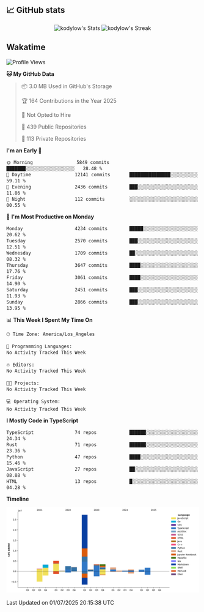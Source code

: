 ## 📈 GitHub stats
<!--START_SECTION:github-->
<div class="badges-githubstats">
  <p align="center">
    <img src="https://github-readme-stats.vercel.app/api?username=kodylow&theme=tokyonight&show_icons=true&hide_border=true&count_private=true" alt="kodylow's Stats" height="165">
    <img src="https://github-readme-streak-stats.herokuapp.com/?user=kodylow&theme=tokyonight&hide_border=true" alt="kodylow's Streak" height="165">
  </p>
</div>
<!--END_SECTION:github-->

## Wakatime 
<!--START_SECTION:waka-->
![Profile Views](http://img.shields.io/badge/Profile%20Views-0-blue)

**🐱 My GitHub Data** 

> 📦 3.0 MB Used in GitHub's Storage 
 > 
> 🏆 164 Contributions in the Year 2025
 > 
> 🚫 Not Opted to Hire
 > 
> 📜 439 Public Repositories 
 > 
> 🔑 113 Private Repositories 
 > 
**I'm an Early 🐤** 

```text
🌞 Morning                5849 commits        ███████░░░░░░░░░░░░░░░░░░   28.48 % 
🌆 Daytime                12141 commits       ███████████████░░░░░░░░░░   59.11 % 
🌃 Evening                2436 commits        ███░░░░░░░░░░░░░░░░░░░░░░   11.86 % 
🌙 Night                  112 commits         ░░░░░░░░░░░░░░░░░░░░░░░░░   00.55 % 
```
📅 **I'm Most Productive on Monday** 

```text
Monday                   4234 commits        █████░░░░░░░░░░░░░░░░░░░░   20.62 % 
Tuesday                  2570 commits        ███░░░░░░░░░░░░░░░░░░░░░░   12.51 % 
Wednesday                1709 commits        ██░░░░░░░░░░░░░░░░░░░░░░░   08.32 % 
Thursday                 3647 commits        ████░░░░░░░░░░░░░░░░░░░░░   17.76 % 
Friday                   3061 commits        ████░░░░░░░░░░░░░░░░░░░░░   14.90 % 
Saturday                 2451 commits        ███░░░░░░░░░░░░░░░░░░░░░░   11.93 % 
Sunday                   2866 commits        ███░░░░░░░░░░░░░░░░░░░░░░   13.95 % 
```


📊 **This Week I Spent My Time On** 

```text
🕑︎ Time Zone: America/Los_Angeles

💬 Programming Languages: 
No Activity Tracked This Week

🔥 Editors: 
No Activity Tracked This Week

🐱‍💻 Projects: 
No Activity Tracked This Week

💻 Operating System: 
No Activity Tracked This Week
```

**I Mostly Code in TypeScript** 

```text
TypeScript               74 repos            ██████░░░░░░░░░░░░░░░░░░░   24.34 % 
Rust                     71 repos            ██████░░░░░░░░░░░░░░░░░░░   23.36 % 
Python                   47 repos            ████░░░░░░░░░░░░░░░░░░░░░   15.46 % 
JavaScript               27 repos            ██░░░░░░░░░░░░░░░░░░░░░░░   08.88 % 
HTML                     13 repos            █░░░░░░░░░░░░░░░░░░░░░░░░   04.28 % 
```



**Timeline**

![Lines of Code chart](https://raw.githubusercontent.com/Kodylow/Kodylow/master/assets/bar_graph.png)


 Last Updated on 01/07/2025 20:15:38 UTC
<!--END_SECTION:waka-->
